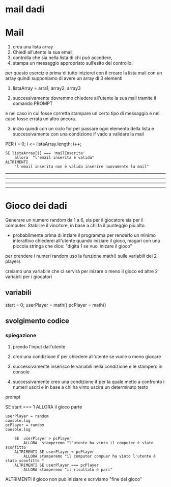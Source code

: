 # mail dadi


# Mail
1. crea una lista array
2. Chiedi all’utente la sua email,
3. controlla che sia nella lista di chi può accedere,
4. stampa un messaggio appropriato sull’esito del controllo.

per questo esercizio prima di tutto inizierei con il creare la lista mail con un array quindi supponiamo di avere un array di 3 elementi 

1. listaArray = arra1, array2, array3 

2. successivamente dovremmo chiedere all'utente la sua mail tramite il comando PROMPT 

e  nel caso in cui fosse corretta stampare un certo tipo di messaggio e nel caso fosse errata un altro ancora.

3. inizio quindi con un ciclo for per passare ogni elemento della lista e successivamente con una condizione if vado a validare la mail   

PER i = 0; i <= listaArray.length; i++; 

    SE listaArray[i] === 'mailInserita'
        allora  "l'email inserita è valida"
    ALTRIMENTI
        "l'email inserita non è valida inserire nuovamente la mail"

<hr>
<hr>
<hr>
<hr>

# Gioco dei dadi
Generare un numero random da 1 a 6, sia per il giocatore sia per il computer.
Stabilire il vincitore, in base a chi fa il punteggio più alto.

- probabilmente prima di inziare il programma per renderlo un minimo interattivo chiederei all'utente quando iniziare il gioco, magari con una piccola stringa che dice: "digita 1 se vuoi inizare il gioco"

per prendere i numeri random uso la funzione math() sulle variabili dei 2 players

creiamo una variabile che ci servirà per inizare o meno il gioco ed altre 2 variabili per i giocatori

## variabili
start = 0;
userPlayer = math()
pcPlayer = math()



## svolgimento codice

### spiegazione

1. prendo l'input dall'utente

2. creo una condizione if per chiedere all'utente se vuole o meno giocare

3. successivamente inserisco le variabili nella condizione e le stampero in console

4. successivamente creo una condizione if per la quale metto a confronto i numeri usciti e in base a chi ha vinto uscira un determinato testo


prompt

SE start === 1 
    ALLORA il gioco parte 

    userPlayer = random
    console.log
    pcPlayer = random
    console.log

        SE  userPlayer > pcPlayer
            ALLORA  stamperemo "l'utente ha vinto il computer è stato sconfitto
        ALTRIMENTI SE userPlayer < pcPlayer
            ALLORA stamperemo "il computer compuer ha vinto l'utente è stato sconfitto "
        ALTRIMENTI SE userPlayer === pcPlayer
            ALLORA stamperemo "il risultato è pari"

ALTRIMENTI
    il gioco non può iniziare e scriviamo "fine del gioco"



